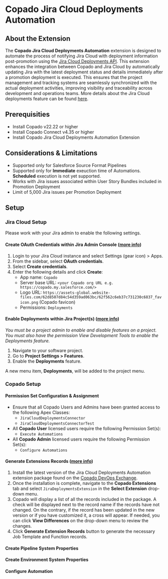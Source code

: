 # Copado Jira Cloud Deployments Automation

## About the Extension

The **Copado Jira Cloud Deployments Automation** extension is designed to automate the process of notifying Jira Cloud with deployment information post-promotion using the [Jira Cloud Deployments API](https://developer.atlassian.com/cloud/jira/software/rest/api-group-deployments/). This extension enhances the integration between Copado and Jira Cloud by automatically updating Jira with the latest deployment status and details immediately after a promotion deployment is executed. This ensures that the project management and tracking systems are seamlessly synchronized with the actual deployment activities, improving visibility and traceability across development and operations teams. More details about the Jira Cloud deployments feature can be found [here](https://support.atlassian.com/jira-cloud-administration/docs/what-is-the-deployments-feature/).

## Prerequisities

- Install Copado v22.22 or higher
- Install Copado Connect v4.35 or higher
- Install Copado Jira Cloud Deployments Automation Extension

## Considerations & Limitations

- Supported only for Salesforce Source Format Pipelines
- Supported only for **Immediate** exeuction time of Automations.  **Scheduled** execution is not yet supported.
- Works with Jira issues associated within User Story Bundles included in Promotion Deployment
- Limit of 5,000 Jira issues per Promotion Deployment

## Setup

### Jira Cloud Setup
Please work with your Jira admin to enable the following settings.

#### Create OAuth Credentials within Jira Admin Console ([more info](https://support.atlassian.com/jira-cloud-administration/docs/integrate-with-self-hosted-tools-using-oauth/))

1. Login to your Jira Cloud instance and select Settings (gear icon)  > Apps.
2. From the sidebar, select **OAuth credentials**.
3. Select **Create credentials**.
4. Enter the following details and click **Create**:
    - App name: `Copado`
    - Server base URL: `<your Copado org URL e.g. https://copado.my.salesforce.com/>`
    - Logo URL: `https://assets-global.website-files.com/62d8507d84c54d359ad063bc/62f562c6eb37c731230c6837_favicon.png` (Copado favicon)
    - Permissions: `Deployments`

#### Enable Deployments within Jira Project(s) ([more info](https://support.atlassian.com/jira-software-cloud/docs/enable-deployments/))
*You must be a project admin to enable and disable features on a project. You must also have the permission View Development Tools to enable the Deployments feature.*
1. Navigate to your software project.
2. Go to **Project Settings > Features**.
3. Enable the **Deployments** feature.

A new menu item, **Deployments**, will be added to the project menu.

### Copado Setup

#### Permission Set Configuration & Assignment
- Ensure that all Copado Users and Admins have been granted access to the following Apex Classes:
  - `JiraCloudDeploymentsConnector`
  - `JiraCloudDeploymentsConnectorTest`
- All **Copado User** licensed users require the following Permission Set(s):
  - `Execute Automations`
- All **Copado Admin** licensed users require the following Permission Set(s):
  - `Configure Automations`

#### Generate Extensions Records ([more info](https://docs.copado.com/articles/#!copado-ci-cd-publication/upgrade-to-a-new-version-of-an-extension-package-2/))
1. Install the latest version of the Jira Cloud Deployments Automation extension package found on the [Copado DevOps Exchange](https://success.copado.com/s/exchange-search).
2. Once the installation is complete, navigate to the **Copado Extensions** tab and select `JiraDeploymentsExtension` in the **Select Extension** drop-down menu.
3. Copado will display a list of all the records included in the package. A check will be displayed next to the record name if the records have not changed. On the contrary, if the record has been updated in the new version or if you have customized it, a cross will appear.  If needed, you can click **View Differences** on the drop-down menu to review the changes.
4. Click **Generate Extension Records** button to generate the necessary Job Template and Function records.

#### Create Pipeline System Properties


#### Create Environment System Properties

#### Configure Automation